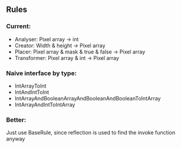 ## Rules

### Current: 
* Analyser: Pixel array -> int
* Creator: Width & height -> Pixel array
* Placer: Pixel array & mask & true & false -> Pixel array
* Transformer: Pixel array & int -> Pixel array

### Naive interface by type:

* IntArrayToInt
* IntAndIntToInt
* IntArrayAndBooleanArrayAndBooleanAndBooleanToIntArray
* IntArrayAndIntToIntArray 

### Better:

Just use BaseRule, since reflection is used to find the invoke function anyway